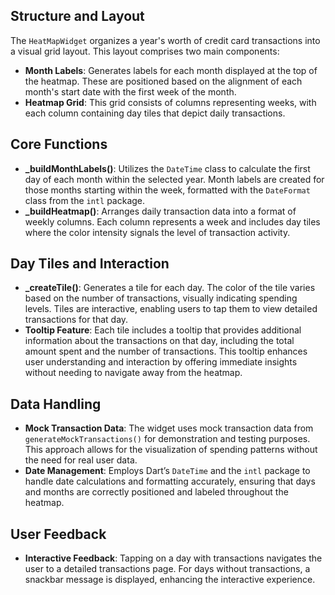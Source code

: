 ## Structure and Layout

The `HeatMapWidget` organizes a year's worth of credit card transactions into a visual grid layout. This layout comprises two main components:

- **Month Labels**: Generates labels for each month displayed at the top of the heatmap. These are positioned based on the alignment of each month's start date with the first week of the month.
- **Heatmap Grid**: This grid consists of columns representing weeks, with each column containing day tiles that depict daily transactions.

## Core Functions

- **_buildMonthLabels()**: Utilizes the `DateTime` class to calculate the first day of each month within the selected year. Month labels are created for those months starting within the week, formatted with the `DateFormat` class from the `intl` package.
- **_buildHeatmap()**: Arranges daily transaction data into a format of weekly columns. Each column represents a week and includes day tiles where the color intensity signals the level of transaction activity.

## Day Tiles and Interaction

- **_createTile()**: Generates a tile for each day. The color of the tile varies based on the number of transactions, visually indicating spending levels. Tiles are interactive, enabling users to tap them to view detailed transactions for that day.
- **Tooltip Feature**: Each tile includes a tooltip that provides additional information about the transactions on that day, including the total amount spent and the number of transactions. This tooltip enhances user understanding and interaction by offering immediate insights without needing to navigate away from the heatmap.

## Data Handling

- **Mock Transaction Data**: The widget uses mock transaction data from `generateMockTransactions()` for demonstration and testing purposes. This approach allows for the visualization of spending patterns without the need for real user data.
- **Date Management**: Employs Dart’s `DateTime` and the `intl` package to handle date calculations and formatting accurately, ensuring that days and months are correctly positioned and labeled throughout the heatmap.

## User Feedback

- **Interactive Feedback**: Tapping on a day with transactions navigates the user to a detailed transactions page. For days without transactions, a snackbar message is displayed, enhancing the interactive experience.
